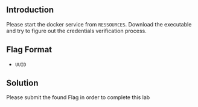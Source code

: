 ## Introduction
Please start the docker service from ```RESSOURCES```. Download the executable and try to figure out the credentials verification process.

## Flag Format
- ```UUID```

## Solution
Please submit the found Flag in order to complete this lab